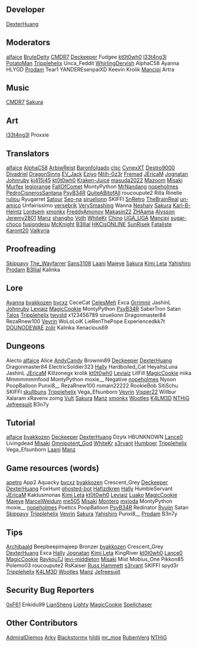 ## Developer
[DexterHuang](https://github.com/DexterHuang)

## Moderators
[alfaice](https://github.com/alfaice)
[BruteDeity](https://github.com/BruteDeity)
[CMDR7](https://github.com/cmdr7)
[Deckeeper](https://github.com/deckeeper)
Fudgee
[kt0t0wh0](https://github.com/kt0t0Sudd3n)
[l33t4ng3l](https://github.com/l33t4ng3l)
[PotatoMan](https://github.com/PotatoMan145)
[Tripplehelix](https://github.com/tripplehelix)
Unca_Feddit
[WhirlingDervish](https://github.com/NickN5)
AlphaC58
Ayanna
HLYGD
[Prodam](https://github.com/Pr0dam)
Tear1
YANDEREsenpaiXD
Keevin
Krolik
[Mancipi](https://github.com/Mancipi)
Artra

## Music
[CMDR7](https://github.com/cmdr7)
[Sakura](https://github.com/lux-sakura)

## Art
[l33t4ng3l](https://github.com/l33t4ng3l)
Proxxie

## Translators
[alfaice](https://github.com/alfaice)
[AlphaC58](https://github.com/AlphaC58)
[ArbiwReist](https://github.com/Meawresion)
[Baronfolgado](https://github.com/Baronfolgado)
[clsc](https://github.com/claaaaassic)
[CynexXT](https://github.com/CynexXT)
[Destro9000](https://github.com/Destro9000)
[Divadriel](https://github.com/Divadriel)
[DragonSinns](https://github.com/Xx-DragonSinns-xX)
[EV_Jack](https://github.com/EvJack)
[Eziyo](https://github.com/eziyoo)
[f4tih-0z3r](https://github.com/f4tih-0z3r)
[Fremad](https://github.com/Fremadico)
[JEricaM](https://github.com/JEricaM)
[Jognatan](https://github.com/Jognatan)
[Johnruby](https://github.com/johnruby)
[kj415j45](https://github.com/kj415j45)
[kt0t0wh0](https://github.com/kt0t0Sudd3n)
[Kraken-Juice](https://github.com/Kraken-Juice)
[masuda2022](https://github.com/masuda2022)
[Mazoom](https://github.com/mazoom81)
[Misaki](https://github.com/Misaki290)
[Murfex](https://github.com/Murfex)
[legiorange](https://github.com/legiorange)
[FallOfComet](https://github.com/FallOfComet)
MontyPython
[MrNandang](https://github.com/mrnandang)
[nopeholmes](https://github.com/nopeholmes)
[PedroCisnerosSantana](https://github.com/PedroCisnerosSantana)
[PsyB34R](https://www.instagram.com/psybearr)
[QuiteABitofAll](https://github.com/QuiteaBitofAll)
roucoupute2
Rilla
Rinelle
[ruliou](https://github.com/ruliou)
Ryugarret
[Satour](https://github.com/satour)
[Seo-na](https://github.com/Seo-na)
[siruelionn](https://github.com/siruelionn)
SKIFFI
[SnRetro](https://github.com/SnRetro)
[TheBrainReal](https://github.com/lucasknook)
[un-amico](https://github.com/un-amico)
Unfairissimo
[versebrik](https://github.com/versebrik)
[VerySmashing](https://github.com/VerySmashing)
Wanna
[Neshaiy](https://github.com/Neshaiy)
[Sakura](https://github.com/lux-sakura)
[Karl-B-Heintz](https://github.com/Karl-B-Heinz)
[Lordsem](https://github.com/Lordsem)
[xmonkx](https://github.com/xmonkx)
[FreddyAmonov](https://github.com/FreddyAmonov)
[Makasin22](https://github.com/Makasin22)
[ZHAama](https://github.com/ZHAama)
[Alysson](https://github.com/alyssonmonteiro)
[Jeremy2801](https://github.com/Jeremy2801)
[Manz](https://github.com/manztellen)
[shangho](https://github.com/5h4ngho) 
[Voth](https://github.com/Vothcito) 
[WhiteKr](https://github.com/WhiteKr) 
[Chino](https://github.com/Chino-wid) 
[UGA_UGA](https://github.com/mdendena2000)
[Mancipi](https://github.com/Mancipi)
[sugar-choco](https://github.com/sugar-choco)
[fusiondesu](https://github.com/fusion-desu)
[McKnight](https://github.com/ReILIaX)
[B3llial](https://github.com/B3lli4l)
[HKCisONLINE](https://github.com/hkcisonline)
[SunRisek](https://github.com/szymonagk)
[Fataliste](https://github.com/Nasaelo)
[Karont20](https://github.com/KarontDev)
[Valkyria](https://github.com/Paugwvsk)

## Proofreading
[Skippayy](https://github.com/skippayyyy)
[The_Wayfarrer](https://github.com/epixinvites)
[Sans3108](https://github.com/sans3108)
[Laani](https://github.com/Laani)
[Majeye](https://github.com/TeejayParker)
[Sakura](https://github.com/lux-sakura)
[Kimi Leta](https://github.com/kimileta)
[Yahishiro](https://github.com/Yahishiro)
[Prodam](https://github.com/Pr0dam)
[B3llial](https://github.com/B3lli4l)
Kalinka

## Lore
[Ayanna](https://github.com/JustACloud)
[byakkozen](https://github.com/byakkozen)
[bvcxz](https://github.com/bvcxz-cybercode)
CeceCat
[CelesMeh](https://www.instagram.com/celesmeh)
Exca
[Grrimnir](https://github.com/kevinguyer)
JashinL
[Johnruby](https://github.com/johnruby)
[Leviaiz](https://github.com/rewlf2)
[MagicCookie](https://github.com/GooseGooseStop)
MontyPython
[PsyB34R](https://www.instagram.com/psybearr)
SaberTron
Satan
[Talos](https://silvercrowstation.wordpress.com/)
[Tripplehelix](https://github.com/tripplehelix)
[twystd](https://github.com/twystd)
x123456789
siruelionn
Dragonmaster84
RezaRnew100
[Veyrin](https://github.com/darkrevelations)
WoLoLoiK
LieRenThePope 
Experiencedkk7t 
[DOUNODEWAE](https://github.com/js147896325) 
[zolir](https://github.com/ZolirAsure)
Kalinka
Xenacious69

## Dungeons
Alecto
[alfaice](https://github.com/alfaice)
Alice
[AndyCandy](https://github.com/andycandy-de)
Brownin89
[Deckeeper](https://github.com/deckeeper)
[DexterHuang](https://github.com/DexterHuang)
Dragonmaster84
ElectricSoldier323
[Hally](https://twitter.com/g_hally1996)
Hardboiled_Cat
HeyaItsLuna
JashinL
[JEricaM](https://github.com/JEricaM)
Killzonegx
krolik
[kt0t0wh0](https://github.com/kt0t0Sudd3n)
[Leviaiz](https://github.com/rewlf2)
LitFill
[MagicCookie](https://github.com/GooseGooseStop)
mika
Mmmmmmmfood
MontyPython
moxie__
Negative
[nopeholmes](https://github.com/nopeholmes)
Nyoon
PoopBalloon
Punxi8__
RezaRnew100
romain22222
RookieBob
SitiSchu
SKIFFI
[skullbuns](https://github.com/Skullbuns)
[Tripplehelix](https://github.com/tripplehelix)
Vega_Efsunborn
[Veyrin](https://github.com/darkrevelations)
[Visper22](https://github.com/Visper22)
Willbur
Xalaram
xRavenx
zomg
[Vult](https://github.com/Vult-source)
[Sakura](https://github.com/lux-sakura)
[Manz](https://github.com/manztellen)
[xmonkx](https://github.com/xmonkx)
[Wootles](https://github.com/Wootles)
[K4LM3D](https://github.com/mksalada)
[NTHiG](https://github.com/NTHGiT)
[Jefreesujit](https://github.com/Jefreesujit)
B3n7y

## Tutorial
[alfaice](https://github.com/alfaice)
[byakkozen](https://github.com/byakkozen)
[Deckeeper](https://github.com/deckeeper)
[DexterHuang](https://github.com/DexterHuang)
Dzylx
HBUNKNOWN
[Lance0](https://github.com/Lance0-32)
Livingdead
[Misaki](https://github.com/Misaki290)
[Omnipotent_God](https://github.com/Omnipotent-God)
[WhiteKr](https://github.com/WhiteKr)
[s3rvant](https://github.com/s3rvant)
[Humboer](https://github.com/stphnhng)
[Tripplehelix](https://github.com/tripplehelix)
Vega_Efsunborn
[Laani](https://github.com/Laani)
[Manz](https://github.com/manztellen)

## Game resources (words)
[apetro](https://github.com/apetro/)
App2
Aquacky
[bvcxz](https://github.com/bvcxz-cybercode)
[byakkozen](https://github.com/byakkozen)
Crescent_Grey
[Deckeeper](https://github.com/deckeeper)
[DexterHuang](https://github.com/DexterHuang)
FoxHunt
[ghosted-bot](https://github.com/ghosted-bot)
[Hafizdkren](https://github.com/hafizdkren)
[Hally](https://twitter.com/g_hally1996)
HumbleServant
[JEricaM](https://github.com/JEricaM)
Kaktusmonas
[Kimi Leta](https://github.com/kimileta)
[kt0t0wh0](https://github.com/kt0t0Sudd3n)
[Leviaiz](https://github.com/rewlf2)
[Luako](https://github.com/luako)
[MagicCookie](https://github.com/GooseGooseStop)
[Majeye](https://github.com/TeejayParker)
[MarcelWeidum](https://github.com/MarcelWeidum)
[me505](https://github.com/me505)
[Misaki](https://github.com/Misaki290)
[Montero](https://github.com/CCOLucille2)
[mxjoda](https://twitter.com/mxjoda)
MontyPython
moxie__
[nopeholmes](https://github.com/nopeholmes)
Poetics
PoopBalloon
[PsyB34R](https://www.instagram.com/psybearr)
Redinator
[Ryujin](https://github.com/Ryujin-cybercode)
Satan
[Skippayy](https://github.com/skippayyyy)
[Tripplehelix](https://github.com/tripplehelix)
[Veyrin](https://github.com/darkrevelations)
[Sakura](https://github.com/lux-sakura)
[Yahishiro](https://github.com/Yahishiro)
Punxi8__
[Prodam](https://github.com/Pr0dam)
B3n7y

## Tips
[Archibaald](https://github.com/Archibaald-dev)
Beepbeepimajeep
Bronzer
[byakkozen](https://github.com/byakkozen)
Crescent_Grey
[DexterHuang](https://github.com/DexterHuang)
Exca
[Hally](https://twitter.com/g_hally1996)
[Jognatan](https://github.com/Jognatan)
[Kimi Leta](https://github.com/kimileta)
KingRiver
[kt0t0wh0](https://github.com/kt0t0Sudd3n)
[Lance0](https://github.com/Lance0-32)
[MagicCookie](https://github.com/GooseGooseStop)
[RaykouTJ](https://github.com/HoneySyrup)
[levi-middleton](https://github.com/levi-middleton)
[Misaki](https://github.com/Misaki290)
Mist
Mobius_One
Pikkon85
Polemo03
roucoupute2
RsKaiser
[Russ Hammett](https://github.com/Kritner)
[s3rvant](https://github.com/s3rvant)
SKIFFI
spyd3r
[Tripplehelix](https://github.com/tripplehelix)
[K4LM3D](https://github.com/mksalada)
[Wootles](https://github.com/Wootles)
[Manz](https://github.com/manztellen)
[Jefreesujit](https://github.com/Jefreesujit)

## Security Bug Reporters
[0xF61](https://github.com/0xF61)
Enkidu99
[LianSheng](https://github.com/LianSheng197)
[Lighty](https://github.com/Lightyin4k)
[MagicCookie](https://github.com/GooseGooseStop)
[Spellchaser](https://github.com/Spellchaser)

## Other Contributors
[AdmiralDiemos](https://github.com/danofsatx)
[Arky](https://www.instagram.com/andreiarky)
[Blackstormx](https://github.com/blackstormx)
[hildjj](https://github.com/hildjj)
[mr_moe](https://github.com/donburks)
[RubenVerg](https://github.com/rubenverg)
[NTHiG](https://github.com/NTHGiT)
